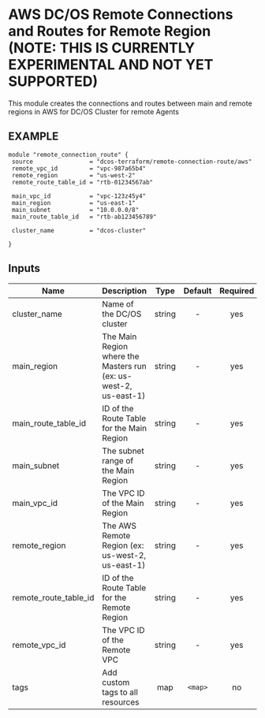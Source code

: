 AWS DC/OS Remote Connections and Routes for Remote Region (NOTE: THIS IS CURRENTLY EXPERIMENTAL AND NOT YET SUPPORTED)
===========
This module creates the connections and routes between main and remote regions in AWS for DC/OS Cluster for remote Agents

EXAMPLE
-------

```hcl
module "remote_connection_route" {
 source                = "dcos-terraform/remote-connection-route/aws"
 remote_vpc_id         = "vpc-987a65b4"
 remote_region         = "us-west-2"
 remote_route_table_id = "rtb-01234567ab"

 main_vpc_id           = "vpc-123z45y4"
 main_region           = "us-east-1"
 main_subnet           = "10.0.0.0/8"
 main_route_table_id   = "rtb-ab123456789"

 cluster_name          = "dcos-cluster"

}
```


## Inputs

| Name | Description | Type | Default | Required |
|------|-------------|:----:|:-----:|:-----:|
| cluster_name | Name of the DC/OS cluster | string | - | yes |
| main_region | The Main Region where the Masters run (ex: us-west-2, us-east-1) | string | - | yes |
| main_route_table_id | ID of the Route Table for the Main Region | string | - | yes |
| main_subnet | The subnet range of the Main Region | string | - | yes |
| main_vpc_id | The VPC ID of the Main Region | string | - | yes |
| remote_region | The AWS Remote Region (ex: us-west-2, us-east-1) | string | - | yes |
| remote_route_table_id | ID of the Route Table for the Remote Region | string | - | yes |
| remote_vpc_id | The VPC ID of the Remote VPC | string | - | yes |
| tags | Add custom tags to all resources | map | `<map>` | no |


